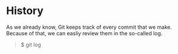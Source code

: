 # History
As we already know, Git keeps track of every commit that we make. Because of that, we can easliy review them in the so-called log.

> $ git log

